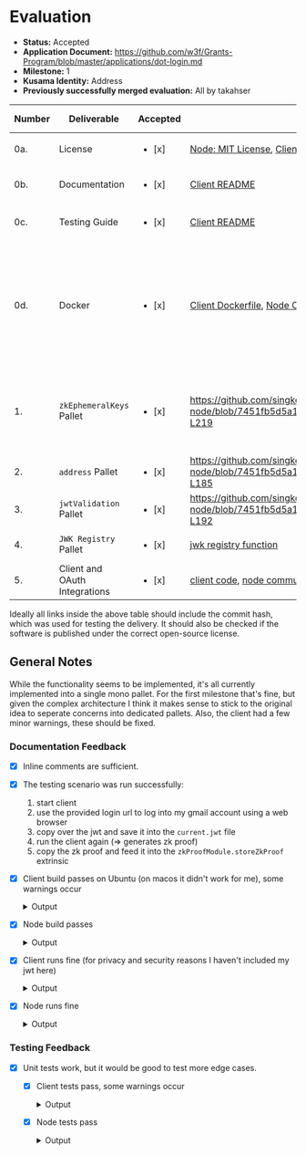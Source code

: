# Evaluation

- **Status:** Accepted
- **Application Document:** https://github.com/w3f/Grants-Program/blob/master/applications/dot-login.md
- **Milestone:** 1
- **Kusama Identity:** Address
- **Previously successfully merged evaluation:** All by takahser

| Number | Deliverable | Accepted | Link | Evaluation Notes |
| ------ | ----------- | -------- | ---- |----------------- |
| 0a. | License | <ul><li>[x] </li></ul> | [Node: MIT License](https://github.com/singkeo/dot-login-substrate-node/blob/7451fb5d5a16427094fe3691488c3a9b2dafdb50/LICENSE), [Client: Apache License](https://github.com/singkeo/dot-login/blob/e471f51d88e85addb75c6cc40f2bc8b49a80c058/LICENSE) | - |
| 0b. | Documentation | <ul><li>[x] </li></ul> | [Client README](https://github.com/singkeo/dot-login/blob/e471f51d88e85addb75c6cc40f2bc8b49a80c058/README.md) | Details see [Documentation Feedback](#documentation-feedback) |
| 0c. | Testing Guide | <ul><li>[x] </li></ul> | [Client README](https://github.com/singkeo/dot-login/blob/e471f51d88e85addb75c6cc40f2bc8b49a80c058/README.md) | Details see [Testing Feedback](#testing-feedback) |
| 0d. | Docker | <ul><li>[x] </li></ul> | [Client Dockerfile](https://github.com/singkeo/dot-login/blob/e471f51d88e85addb75c6cc40f2bc8b49a80c058/Dockerfile), [Node Containerfile](https://github.com/singkeo/dot-login-substrate-node/blob/7451fb5d5a16427094fe3691488c3a9b2dafdb50/Containerfile) | Ok, but it would have been nice if there was a docker compose setup that allows the tester to spin up the whole infra at once. |
| 1. | `zkEphemeralKeys` Pallet | <ul><li>[x] </li></ul> | https://github.com/singkeo/dot-login-substrate-node/blob/7451fb5d5a16427094fe3691488c3a9b2dafdb50/pallets/zkproof/src/lib.rs#L195-L219 | Substrate pallet for ephemeral key registration with zk-SNARKs proof validation. |
| 2. | `address` Pallet | <ul><li>[x] </li></ul> | https://github.com/singkeo/dot-login-substrate-node/blob/7451fb5d5a16427094fe3691488c3a9b2dafdb50/pallets/zkproof/src/lib.rs#L182-L185 |  |
| 3. | `jwtValidation` Pallet | <ul><li>[x] </li></ul> | https://github.com/singkeo/dot-login-substrate-node/blob/7451fb5d5a16427094fe3691488c3a9b2dafdb50/pallets/zkproof/src/lib.rs#L188-L192 |  |
| 4. | `JWK Registry` Pallet | <ul><li>[x] </li></ul> | [jwk registry function](https://github.com/singkeo/dot-login-substrate-node/blob/7451fb5d5a16427094fe3691488c3a9b2dafdb50/pallets/zkproof/src/lib.rs#L357-L379) | - |
| 5. | Client and OAuth Integrations | <ul><li>[x] </li></ul> | [client code](https://github.com/singkeo/dot-login/blob/e471f51d88e85addb75c6cc40f2bc8b49a80c058/src/main.rs), [node communication](https://github.com/singkeo/dot-login/blob/e471f51d88e85addb75c6cc40f2bc8b49a80c058/src/main.rs#L377) | - |

Ideally all links inside the above table should include the commit hash,
which was used for testing the delivery. It should also be checked if the software is published under the correct open-source license.

## General Notes

While the functionality seems to be implemented, it's all currently implemented into a single mono pallet. For the first milestone that's fine, but given the complex architecture I think it makes sense to stick to the original idea to seperate concerns into dedicated pallets. Also, the client had a few minor warnings, these should be fixed.

### Documentation Feedback

- [x] Inline comments are sufficient.
- [x] The testing scenario was run successfully:
  1. start client
  2. use the provided login url to log into my gmail account using a web browser
  3. copy over the jwt and save it into the `current.jwt` file
  4. run the client again (=> generates zk proof)
  5. copy the zk proof and feed it into the `zkProofModule.storeZkProof` extrinsic
- [x] Client build passes on Ubuntu (on macos it didn't work for me), some warnings occur
  
  <details>
    <summary>Output</summary>

    ```zsh
    # cargo build --release
      Downloaded parking v2.2.0
      
      (...)

      Downloaded 603 crates (46.5 MB) in 3.04s (largest was `ring` at 4.2 MB)
      Compiling proc-macro2 v1.0.86
      
      (...)

      Compiling dot_login v0.1.0 (/root/dot-login)
    warning: unused variable: `a`
      --> src/main.rs:255:13
        |
    255 |         let a = cs.new_input_variable(|| self.a.ok_or(SynthesisError::AssignmentMissing))?;
        |             ^ help: if this is intentional, prefix it with an underscore: `_a`
        |
        = note: `#[warn(unused_variables)]` on by default

    warning: unused variable: `b`
      --> src/main.rs:257:13
        |
    257 |         let b = cs.new_input_variable(|| self.b.ok_or(SynthesisError::AssignmentMissing))?;
        |             ^ help: if this is intentional, prefix it with an underscore: `_b`

    warning: unused variable: `c`
      --> src/main.rs:259:13
        |
    259 |         let c = cs.new_input_variable(|| self.c.ok_or(SynthesisError::AssignmentMissing))?;
        |             ^ help: if this is intentional, prefix it with an underscore: `_c`

    warning: `dot_login` (bin "dot_login") generated 3 warnings
        Finished `release` profile [optimized] target(s) in 12m 11s
    ```
  </details>
- [x] Node build passes
  
  <details>
    <summary>Output</summary>

    ```zsh
    % cargo build --release
    Compiling pallet-zkproof v0.0.0 (/Users/xxx/repos-os/mocu-substrate-node/pallets/zkproof)
    Compiling node-template-runtime v0.0.0 (/Users/xxx/repos-os/mocu-substrate-node/runtime)
    Compiling node-template v0.0.0 (/Users/xxx/repos-os/mocu-substrate-node/node)
      Finished `release` profile [optimized] target(s) in 38.35s
    ```
  </details>
- [x] Client runs fine (for privacy and security reasons I haven't included my jwt here)
  <details>
    <summary>Output</summary>

    ```zsh
    # ./dot_login

    Token/Key Pairs empty, Log first
    Google OAuth login: https://accounts.google.com/o/oauth2/auth?client_id=801054035848-vn7773nujkjq17c2lcmc3en3doonfu8u.apps.googleusercontent.com&response_type=id_token&redirect_uri=http%3A%2F%2Flocalhost&scope=openid+email&nonce=e3e8fe19
    ```
  </details>
- [x] Node runs fine
  
  <details>
    <summary>Output</summary>

    ```zsh
    % ./target/release/node-template --dev
    2024-07-23 22:07:52 Substrate Node    
    2024-07-23 22:07:52 ✌️  version 0.0.0-7451fb5d5a1    
    2024-07-23 22:07:52 ❤️  by Substrate DevHub <https://github.com/substrate-developer-hub>, 2017-2024    
    2024-07-23 22:07:52 📋 Chain specification: Development    
    2024-07-23 22:07:52 🏷  Node name: adamant-way-8031    
    2024-07-23 22:07:52 👤 Role: AUTHORITY    
    2024-07-23 22:07:52 💾 Database: RocksDb at /var/folders/fp/c9nsbc1d6_qgvk24wfdf9yc00000gn/T/substrateLYC1pt/chains/dev/db/full    
    2024-07-23 22:07:52 🔨 Initializing Genesis block/state (state: 0xefc0…dfa7, header-hash: 0xab4e…9673)    
    2024-07-23 22:07:52 👴 Loading GRANDPA authority set from genesis on what appears to be first startup.    
    2024-07-23 22:07:52 Using default protocol ID "sup" because none is configured in the chain specs    
    2024-07-23 22:07:52 🏷  Local node identity is: 12D3KooWDkwvZEEwX6KDgMsPXkGavLM5akDqDVNPzusCPa98YjRe    
    2024-07-23 22:07:52 💻 Operating system: macos    
    2024-07-23 22:07:52 💻 CPU architecture: aarch64    
    2024-07-23 22:07:52 📦 Highest known block at #0    
    2024-07-23 22:07:52 〽️ Prometheus exporter started at 127.0.0.1:9615    
    2024-07-23 22:07:52 Running JSON-RPC server: addr=127.0.0.1:9944, allowed origins=["*"]    
    2024-07-23 22:07:54 🙌 Starting consensus session on top of parent 0xab4e97d1118826481a8d05b8fc16d70fd600bc42d157248b408366af25619673    
    2024-07-23 22:07:54 🎁 Prepared block for proposing at 1 (3 ms) [hash: 0xf3878bea859b957bbc44cbde6da521760cc6954518e46cd46bfb127c953ae36d; parent_hash: 0xab4e…9673; extrinsics (1): [0x8542…7b95]    
    2024-07-23 22:07:54 🔖 Pre-sealed block for proposal at 1. Hash now 0xddca0235e73cb743ed23f9de49a42813547a30960a907ec8da695dc7fef5dd7b, previously 0xf3878bea859b957bbc44cbde6da521760cc6954518e46cd46bfb127c953ae36d.    
    2024-07-23 22:07:54 ✨ Imported #1 (0xddca…dd7b)    
    2024-07-23 22:07:57 💤 Idle (0 peers), best: #1 (0xddca…dd7b), finalized #0 (0xab4e…9673), ⬇ 0 ⬆ 0    
    2024-07-23 22:08:00 🙌 Starting consensus session on top of parent 0xddca0235e73cb743ed23f9de49a42813547a30960a907ec8da695dc7fef5dd7b    
    2024-07-23 22:08:00 🎁 Prepared block for proposing at 2 (2 ms) [hash: 0x8dbd52dfa072e0d3e372ca1614d182569f31095db96be8dcaf83a711f8346807; parent_hash: 0xddca…dd7b; extrinsics (1): [0x6459…dbbf]    
    2024-07-23 22:08:00 🔖 Pre-sealed block for proposal at 2. Hash now 0x1e90733c46349cdeae955454cb51516aff58061dfc9b664498f12af24415e437, previously 0x8dbd52dfa072e0d3e372ca1614d182569f31095db96be8dcaf83a711f8346807.  
    ```
  </details>

### Testing Feedback

- [x] Unit tests work, but it would be good to test more edge cases.
  - [x] Client tests pass, some warnings occur
    <details>
      <summary>Output</summary>

      ```zsh
      # cargo test
      Compiling proc-macro2 v1.0.86

      (...)

      Compiling dot_login v0.1.0 (/root/dot-login)
      warning: unused variable: `a`
        --> src/main.rs:255:13
          |
      255 |         let a = cs.new_input_variable(|| self.a.ok_or(SynthesisError::AssignmentMissing))?;
          |             ^ help: if this is intentional, prefix it with an underscore: `_a`
          |
          = note: `#[warn(unused_variables)]` on by default

      warning: unused variable: `b`
        --> src/main.rs:257:13
          |
      257 |         let b = cs.new_input_variable(|| self.b.ok_or(SynthesisError::AssignmentMissing))?;
          |             ^ help: if this is intentional, prefix it with an underscore: `_b`

      warning: unused variable: `c`
        --> src/main.rs:259:13
          |
      259 |         let c = cs.new_input_variable(|| self.c.ok_or(SynthesisError::AssignmentMissing))?;
          |             ^ help: if this is intentional, prefix it with an underscore: `_c`

      warning: `dot_login` (bin "dot_login" test) generated 3 warnings
          Finished `test` profile [unoptimized + debuginfo] target(s) in 1m 34s
          Running unittests src/main.rs (target/debug/deps/dot_login-2b48f6255a6f98d6)

      running 4 tests
      test tests::test_generate_google_oauth2_url ... ok
      test tests::test_generate_nonce ... ok
      test tests::test_generate_user_salt ... ok
      test tests::test_save_key_pair_to_file ... ok

      test result: ok. 4 passed; 0 failed; 0 ignored; 0 measured; 0 filtered out; finished in 0.00s
      ```
    </details>

  - [x] Node tests pass
    <details>
      <summary>Output</summary>

      ```zsh
      % cargo test
        Compiling pallet-zkproof v0.0.0 (/Users/xxx/repos-os/mocu-substrate-node/pallets/zkproof)
        Compiling node-template-runtime v0.0.0 (/Users/xxx/repos-os/mocu-substrate-node/runtime)
        Compiling node-template v0.0.0 (/Users/xxx/repos-os/mocu-substrate-node/node)
          Finished `test` profile [unoptimized + debuginfo] target(s) in 15.27s
          Running unittests src/main.rs (target/debug/deps/node_template-3ebccf5df064d944)

      running 0 tests

      test result: ok. 0 passed; 0 failed; 0 ignored; 0 measured; 0 filtered out; finished in 0.00s

          Running unittests src/lib.rs (target/debug/deps/node_template_runtime-2db508cace05da90)

      running 2 tests
      test test_genesis_config_builds ... ok
      test __construct_runtime_integrity_test::runtime_integrity_tests ... ok

      test result: ok. 2 passed; 0 failed; 0 ignored; 0 measured; 0 filtered out; finished in 0.00s

          Running unittests src/lib.rs (target/debug/deps/pallet_template-32ebcb94fb3a39f4)

      running 4 tests
      test mock::test_genesis_config_builds ... ok
      test mock::__construct_runtime_integrity_test::runtime_integrity_tests ... ok
      test tests::correct_error_for_none_value ... ok
      test tests::it_works_for_default_value ... ok

      test result: ok. 4 passed; 0 failed; 0 ignored; 0 measured; 0 filtered out; finished in 0.01s

          Running unittests src/lib.rs (target/debug/deps/pallet_zkproof-6b2fa44dc36ea265)

      running 0 tests

      test result: ok. 0 passed; 0 failed; 0 ignored; 0 measured; 0 filtered out; finished in 0.00s

        Doc-tests node-template-runtime

      running 0 tests

      test result: ok. 0 passed; 0 failed; 0 ignored; 0 measured; 0 filtered out; finished in 0.00s

        Doc-tests pallet-template

      running 0 tests

      test result: ok. 0 passed; 0 failed; 0 ignored; 0 measured; 0 filtered out; finished in 0.00s

        Doc-tests pallet-zkproof

      running 0 tests

      test result: ok. 0 passed; 0 failed; 0 ignored; 0 measured; 0 filtered out; finished in 0.00s
      ```
    </details>
